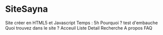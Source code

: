 # SiteSayna
Site créer en HTML5 et Javascript
Temps : 5h
Pourquoi ?
test d'embauche
Quoi trouvez dans le site ?
Acceuil
Liste
Detail
Recherche
A propos
FAQ
